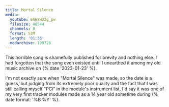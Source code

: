 ```yaml
---
title: Mortal Silence
media:
  youtube: EhEYH32g_pw
  filesize: 48544
  channels: 8
  format: S3M
  length: '01:36'
  modarchive: 199726
---
```


This horrible song is shamefully published for brevity and nothing else. <!--more-->
I had forgotten that the song even existed until I unearthed it among my old
music archive on {% date '2023-01-23' %}.

I'm not exactly sure when "Mortal Silence" was made, so the date is a guess, but
judging from its extremely poor quality and the fact that I was still calling
myself "PCi" in the module's instrument list, I'd say it was one of my very
first tracker modules made as a 14 year old sometime during
{% date format: '%B %Y' %}.
